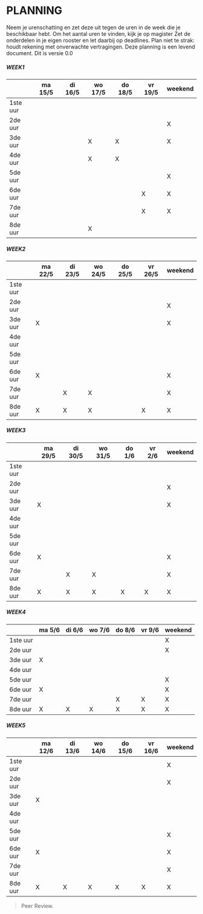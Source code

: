# PLANNING
Neem je urenschatting en zet deze uit tegen de uren in de week die je beschikbaar hebt. Om het aantal uren te vinden, kijk je op magister
Zet de onderdelen in je eigen rooster en let daarbij op deadlines. Plan niet te strak: houdt rekening met onverwachte vertragingen.
Deze planning is een levend document.
Dit is versie 0.0

##### WEEK1
|         | ma 15/5 | di 16/5 | wo 17/5 | do 18/5 | vr 19/5 | weekend |
| ------ |------ | ---- | ------ |---- |------ |---- | 
| 1ste uur| | | | | |  |
| 2de uur | | | | | |  X|
| 3de uur | | | X|X | | X |
| 4de uur | | | X| X| |  |
| 5de uur | | | | | |  X|
| 6de uur | | | | | X| X |
| 7de uur | | | | | X| X |
| 8de uur | | | X| | |  |

##### WEEK2
|         | ma 22/5 | di 23/5 | wo 24/5 | do 25/5 | vr 26/5 | weekend |
| ------ |------ | ---- | ------ |---- |------ |---- | 
| 1ste uur| | | | | |  |
| 2de uur | | | | | | X |
| 3de uur |X | | | | | X |
| 4de uur | | | | | |  |
| 5de uur | | | | | |  |
| 6de uur | X| | | | | X |
| 7de uur | | X| X| | |  X|
| 8de uur |X | X| X| | X|X  |

##### WEEK3
|         | ma 29/5 | di 30/5 | wo 31/5 | do 1/6 | vr 2/6 | weekend |
| ------ |------ | ---- | ------ |---- |------ |---- | 
| 1ste uur | | | | | |  |
| 2de uur | | | | | | X |
| 3de uur |X | | | | | X |
| 4de uur | | | | | |  |
| 5de uur | | | | | |  |
| 6de uur | X| | | | |X  |
| 7de uur | | X| X| | |  X|
| 8de uur | X|X |X | X| X|X  |

##### WEEK4
|         | ma 5/6 | di 6/6 | wo 7/6 | do 8/6 | vr 9/6 | weekend |
| ------ |------ | ---- | ------ |---- |------ |---- | 
| 1ste uur | | | | | | X |
| 2de uur | | | | | |  X|
| 3de uur |X | | | | |  |
| 4de uur | | | | | |  |
| 5de uur | | | | | | X |
| 6de uur |X | | | | | X |
| 7de uur | | | | X|X | X |
| 8de uur |X |X |X |X |X |X  |

##### WEEK5
|         | ma 12/6 | di 13/6 | wo 14/6 | do 15/6 | vr 16/6 | weekend |
| ------ |------ | ---- | ------ |---- |------ |---- | 
| 1ste uur | | | | | | X |
| 2de uur | | | | | | X |
| 3de uur |X | | | | |  |
| 4de uur | | | | | |  |
| 5de uur | | | | | | X |
| 6de uur | X| | | | | X |
| 7de uur | | | | | | X |
| 8de uur | X|X |X |X | X| X |

> Peer Review.

